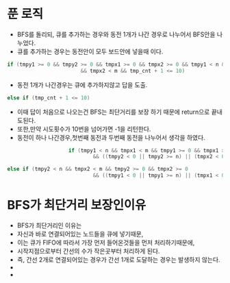 # 푼 로직

- BFS를 돌리되, 큐를 추가하는 경우와 동전 1개가 나간 경우로 나누어서 BFS안을 나누었다.
- 큐를 추가하는 경우는 동전안이 모두 보드안에 넣을때 이다.

```java
if (tmpy1 >= 0 && tmpy2 >= 0 && tmpx1 >= 0 && tmpx2 >= 0 && tmpy1 < n && tmpy2 < n && tmpx1 < m
						&& tmpx2 < m && tmp_cnt + 1 <= 10)
```

- 동전 1개가 나간경우는 큐에 추가하지않고 답을 도출.

```java
else if (tmp_cnt + 1 <= 10)
```

- 이때 답이 처음으로 나오는건 BFS는 최단거리를 보장 하기 때문에 return으로 끝내도된다.
- 또한,만약 시도횟수가 10번을 넘어가면 -1을 리턴한다.
- 동전이 하나 나간경우,첫번째 동전과 두번째 동전을 나누어서 생각을 하였다.

```java
					if (tmpy1 < n && tmpx1 < m && tmpy1 >= 0 && tmpx1 >= 0
							&& ((tmpy2 < 0 || tmpy2 >= n) || (tmpx2 < 0 || tmpx2 >= m)))
```

```java
else if (tmpy2 < n && tmpx2 < m && tmpy2 >= 0 && tmpx2 >= 0
							&& ((tmpy1 < 0 || tmpy1 >= n) || (tmpx1 < 0 || tmpx1 >= m)))
```

# BFS가 최단거리 보장인이유

- BFS가 최단거리인 이유는
- 자신과 바로 연결되어있는 노드들을 큐에 넣기때문,
- 이는 큐가 FIFO에 따라서 가장 먼저 들어온것들을 먼저 처리하기때문에,
- 시작지점으로부터 간선의 수가 작은곳부터 처리하게 된다.
- 즉, 간선 2개로 연결되어있는 경우가 간선 1개로 도달하는 경우는 발생하지 않는다.
-
-
